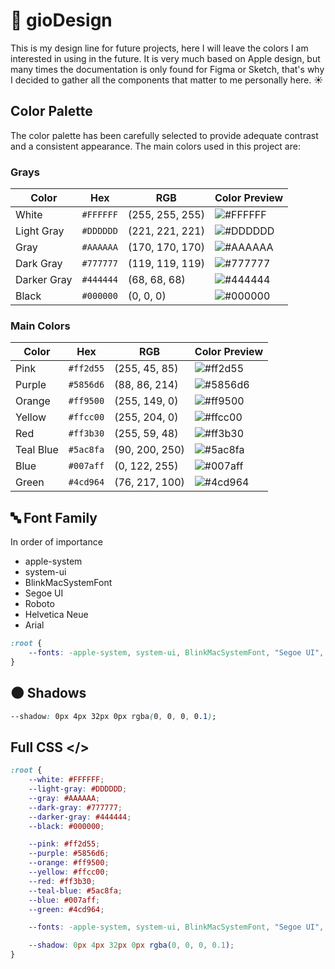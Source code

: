 # 🎨 gioDesign 

This is my design line for future projects, here I will leave the colors I am interested in using in the future. It is very much based on Apple design, but many times the documentation is only found for Figma or Sketch, that's why I decided to gather all the components that matter to me personally here. ☀️

## Color Palette

The color palette has been carefully selected to provide adequate contrast and a consistent appearance. The main colors used in this project are:

### Grays
| Color       | Hex       | RGB              | Color Preview          |
|-------------|-----------|------------------|------------------------|
| White       | `#FFFFFF` | (255, 255, 255)  | ![#FFFFFF](https://via.placeholder.com/15/FFFFFF/000000?text=+) |
| Light Gray  | `#DDDDDD` | (221, 221, 221)  | ![#DDDDDD](https://via.placeholder.com/15/DDDDDD/000000?text=+) |
| Gray        | `#AAAAAA` | (170, 170, 170)  | ![#AAAAAA](https://via.placeholder.com/15/AAAAAA/000000?text=+) |
| Dark Gray   | `#777777` | (119, 119, 119)  | ![#777777](https://via.placeholder.com/15/777777/000000?text=+) |
| Darker Gray | `#444444` | (68, 68, 68)     | ![#444444](https://via.placeholder.com/15/444444/000000?text=+) |
| Black       | `#000000` | (0, 0, 0)        | ![#000000](https://via.placeholder.com/15/000000/000000?text=+) |

### Main Colors
| Color     | Hex       | RGB              | Color Preview          |
|-----------|-----------|------------------|------------------------|
| Pink      | `#ff2d55` | (255, 45, 85)    | ![#ff2d55](https://via.placeholder.com/15/ff2d55/000000?text=+) |
| Purple    | `#5856d6` | (88, 86, 214)    | ![#5856d6](https://via.placeholder.com/15/5856d6/000000?text=+) |
| Orange    | `#ff9500` | (255, 149, 0)    | ![#ff9500](https://via.placeholder.com/15/ff9500/000000?text=+) |
| Yellow    | `#ffcc00` | (255, 204, 0)    | ![#ffcc00](https://via.placeholder.com/15/ffcc00/000000?text=+) |
| Red       | `#ff3b30` | (255, 59, 48)    | ![#ff3b30](https://via.placeholder.com/15/ff3b30/000000?text=+) |
| Teal Blue | `#5ac8fa` | (90, 200, 250)   | ![#5ac8fa](https://via.placeholder.com/15/5ac8fa/000000?text=+) |
| Blue      | `#007aff` | (0, 122, 255)    | ![#007aff](https://via.placeholder.com/15/007aff/000000?text=+) |
| Green     | `#4cd964` | (76, 217, 100)   | ![#4cd964](https://via.placeholder.com/15/4cd964/000000?text=+) |

## 🔤 Font Family

In order of importance

- apple-system
- system-ui
- BlinkMacSystemFont
- Segoe UI
- Roboto
- Helvetica Neue
- Arial

```css
:root {
    --fonts: -apple-system, system-ui, BlinkMacSystemFont, "Segoe UI", Roboto, "Helvetica Neue", Arial, sans-serif;
}
```

## 🌑 Shadows
```css
--shadow: 0px 4px 32px 0px rgba(0, 0, 0, 0.1);
```
## Full CSS </>

```css
:root {
    --white: #FFFFFF;
    --light-gray: #DDDDDD;
    --gray: #AAAAAA;
    --dark-gray: #777777;
    --darker-gray: #444444;
    --black: #000000;

    --pink: #ff2d55;
    --purple: #5856d6;
    --orange: #ff9500;
    --yellow: #ffcc00;
    --red: #ff3b30;
    --teal-blue: #5ac8fa;
    --blue: #007aff;
    --green: #4cd964;

    --fonts: -apple-system, system-ui, BlinkMacSystemFont, "Segoe UI", Roboto, "Helvetica Neue", Arial, sans-serif;

    --shadow: 0px 4px 32px 0px rgba(0, 0, 0, 0.1);
}
